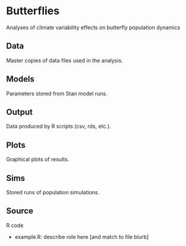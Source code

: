 # Butterflies
Analyses of climate variability effects on butterfly population dynamics

## Data
Master copies of data files used in the analysis.

## Models
Parameters stored from Stan model runs.

## Output
Data produced by R scripts (csv, rds, etc.).
	
## Plots
Graphical plots of results.

## Sims
Stored runs of population simulations.

## Source
R code 
* example.R: describe role here [and match to file blurb]

